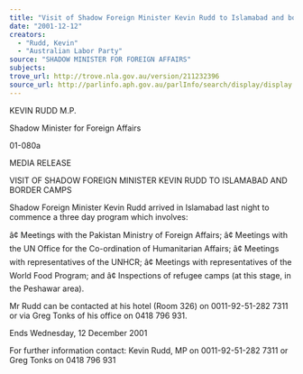 ```yaml
---
title: "Visit of Shadow Foreign Minister Kevin Rudd to Islamabad and border camps."
date: "2001-12-12"
creators:
  - "Rudd, Kevin"
  - "Australian Labor Party"
source: "SHADOW MINISTER FOR FOREIGN AFFAIRS"
subjects:
trove_url: http://trove.nla.gov.au/version/211232396
source_url: http://parlinfo.aph.gov.au/parlInfo/search/display/display.w3p;query=Id%3A%22media/pressrel/TPL56%22
---
```


 KEVIN RUDD M.P.

 Shadow Minister for Foreign Affairs

 01-080a

 MEDIA RELEASE

 VISIT OF SHADOW FOREIGN MINISTER KEVIN RUDD TO ISLAMABAD AND BORDER CAMPS

 Shadow Foreign Minister Kevin Rudd arrived in Islamabad last night to commence a three day program which involves:

 â¢ Meetings with the Pakistan Ministry of Foreign Affairs; â¢ Meetings with the UN Office for the Co-ordination of Humanitarian Affairs; â¢ Meetings with representatives of the UNHCR; â¢ Meetings with representatives of the World Food Program; and â¢ Inspections of refugee camps (at this stage, in the Peshawar area).

 Mr Rudd can be contacted at his hotel (Room 326) on 0011-92-51-282 7311 or via Greg Tonks of his office on 0418 796 931.

 Ends Wednesday, 12 December 2001

 For further information contact: Kevin Rudd, MP on 0011-92-51-282 7311 or Greg Tonks on 0418 796 931

